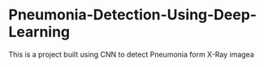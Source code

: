 # Pneumonia-Detection-Using-Deep-Learning
This is a project built using CNN to detect Pneumonia form X-Ray imagea
